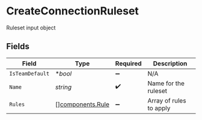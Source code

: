 # CreateConnectionRuleset

Ruleset input object


## Fields

| Field                                            | Type                                             | Required                                         | Description                                      |
| ------------------------------------------------ | ------------------------------------------------ | ------------------------------------------------ | ------------------------------------------------ |
| `IsTeamDefault`                                  | **bool*                                          | :heavy_minus_sign:                               | N/A                                              |
| `Name`                                           | *string*                                         | :heavy_check_mark:                               | Name for the ruleset                             |
| `Rules`                                          | [][components.Rule](../../models/shared/rule.md) | :heavy_minus_sign:                               | Array of rules to apply                          |